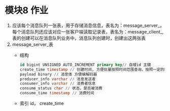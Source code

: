 # 模块8 作业
1. 应该每个消息队列一张表，用于存储消息信息，表名为：message_server_<topic>，每个消息队列还应该对应一张客户端读取记录表，表名为：message_client_<topic>,表的创建可以在消息队列业务中，消息队列创建时，创建出这两张表
2. message_server_<topic>表
    + 结构
        ```sql
        id bigint UNSIGNED AUTO_INCREMENT primary key// 自增id 主键
        create_time timestamp // 创建时间, 方便批量按照时间范围查询，按照一定的时间自动清理等
        payload binary // 消息体 方便编解码器
        producer_info varchar // 消息发送者
        consumer_info varchar // 消费者信息
        consume_status char // 状态，是否被消费
        consume_time timestamp // 消费时间
        ```
   + 索引
        id， create_time
        
        